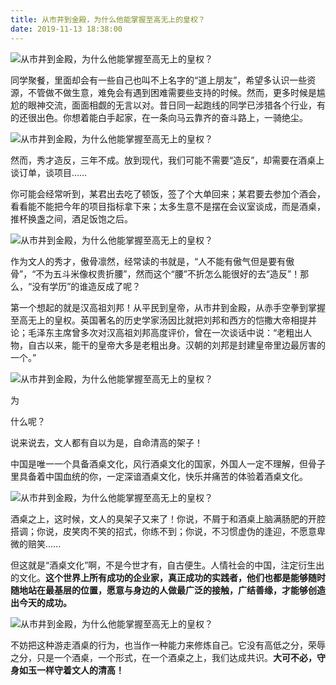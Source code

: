 ```yaml
---
title: 从市井到金殿，为什么他能掌握至高无上的皇权？
date: 2019-11-13 18:38:00
---
```


 ![从市井到金殿，为什么他能掌握至高无上的皇权？](http://p1.pstatp.com/large/21360003a9661b6745da)

 同学聚餐，里面却会有一些自己也叫不上名字的“道上朋友”，希望多认识一些资源，不管做不做生意，难免会有遇到困难需要些支持的时候。然而，更多时候是尴尬的眼神交流，面面相觑的无言以对。昔日同一起跑线的同学已涉猎各个行业，有的还很出色。你想着能白手起家，在一条向马云靠齐的奋斗路上，一骑绝尘。

 ![从市井到金殿，为什么他能掌握至高无上的皇权？](http://p3.pstatp.com/large/21310002bd231a95c37c)

 然而，秀才造反，三年不成。放到现代，我们可能不需要“造反”，却需要在酒桌上谈订单，谈项目……

 你可能会经常听到，某君出去吃了顿饭，签了个大单回来；某君要去参加个酒会，看看能不能把今年的项目指标拿下来；太多生意不是摆在会议室谈成，而是酒桌，推杯换盏之间，酒足饭饱之后。

 ![从市井到金殿，为什么他能掌握至高无上的皇权？](http://p1.pstatp.com/large/212f00000307b9b55c68)

 作为文人的秀才，傲骨凛然，经常读的书就是，“人不能有傲气但是要有傲骨”，“不为五斗米像权贵折腰”，然而这个“腰”不折怎么能很好的去“造反”！那么，“没有学历”的谁造反成了呢？

 第一个想起的就是汉高祖刘邦！从平民到皇帝，从市井到金殿，从赤手空拳到掌握至高无上的皇权。英国著名的历史学家汤因比就把刘邦和西方的恺撒大帝相提并论；毛泽东主席曾多次对汉高祖刘邦高度评价，曾在一次谈话中说：“老粗出人物，自古以来，能干的皇帝大多是老粗出身。汉朝的刘邦是封建皇帝里边最厉害的一个。”

 ![从市井到金殿，为什么他能掌握至高无上的皇权？](http://p1.pstatp.com/large/2134000002d8796a84bf)

 为

 什么呢？

 说来说去，文人都有自以为是，自命清高的架子！

 中国是唯一一个具备酒桌文化，风行酒桌文化的国家，外国人一定不理解，但骨子里具备着中国血统的你，一定深谙酒桌文化，快乐并痛苦的体验着酒桌文化。

 ![从市井到金殿，为什么他能掌握至高无上的皇权？](http://p1.pstatp.com/large/212f000003091746f70f)

 酒桌之上，这时候，文人的臭架子又来了！你说，不屑于和酒桌上脑满肠肥的开腔搭调；你说，皮笑肉不笑的招式，你练不到；你说，不习惯虚伪的逢迎，不愿意卑微的赔笑......

 但这就是“酒桌文化”啊，不是今世才有，自古便生。人情社会的中国，注定衍生出的文化。**这个世界上所有成功的企业家，真正成功的实践者，他们也都是能够随时随地站在最基层的位置，愿意与身边的人做最广泛的接触，广结善缘，才能够创造出今天的成功。**

 ![从市井到金殿，为什么他能掌握至高无上的皇权？](http://p3.pstatp.com/large/212f00000304c0f0b543)

 不妨把这种游走酒桌的行为，也当作一种能力来修炼自己。它没有高低之分，荣辱之分，只是一个酒桌，一个形式，在一个酒桌之上，我们达成共识。**大可不必，守身如玉一样守着文人的清高！**
